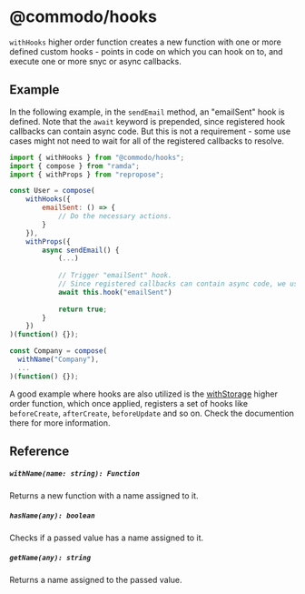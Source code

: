 # @commodo/hooks

`withHooks` higher order function creates a new function with one or more defined custom hooks - points in code on which you can hook on to, and execute one or more snyc or async callbacks.

## Example
In the following example, in the `sendEmail` method, an "emailSent" hook is defined. Note that the `await` keyword is prepended, since registered hook callbacks can contain async code. But this is not a requirement -  some use cases might not need to wait for all of the registered callbacks to resolve.

```js
import { withHooks } from "@commodo/hooks";
import { compose } from "ramda";
import { withProps } from "repropose";

const User = compose(
    withHooks({
        emailSent: () => {
            // Do the necessary actions.
        }
    }),
    withProps({
        async sendEmail() {
            (...)
            
            // Trigger "emailSent" hook.
            // Since registered callbacks can contain async code, we use await keyword.
            await this.hook("emailSent")
            
            return true;
        }
    })
)(function() {});

const Company = compose(
  withName("Company"),
  ...
)(function() {});
```

A good example where hooks are also utilized is the [withStorage](../fields-storage) higher order function, which once applied, registers a set of hooks like `beforeCreate`, `afterCreate`, `beforeUpdate` and so on. Check the documention there for more information.


## Reference

##### `withName(name: string): Function`
Returns a new function with a name assigned to it.

##### `hasName(any): boolean`
Checks if a passed value has a name assigned to it.

##### `getName(any): string`
Returns a name assigned to the passed value.
